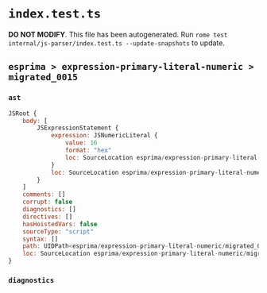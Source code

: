 # `index.test.ts`

**DO NOT MODIFY**. This file has been autogenerated. Run `rome test internal/js-parser/index.test.ts --update-snapshots` to update.

## `esprima > expression-primary-literal-numeric > migrated_0015`

### `ast`

```javascript
JSRoot {
	body: [
		JSExpressionStatement {
			expression: JSNumericLiteral {
				value: 16
				format: "hex"
				loc: SourceLocation esprima/expression-primary-literal-numeric/migrated_0015/input.js 1:0-1:4
			}
			loc: SourceLocation esprima/expression-primary-literal-numeric/migrated_0015/input.js 1:0-1:4
		}
	]
	comments: []
	corrupt: false
	diagnostics: []
	directives: []
	hasHoistedVars: false
	sourceType: "script"
	syntax: []
	path: UIDPath<esprima/expression-primary-literal-numeric/migrated_0015/input.js>
	loc: SourceLocation esprima/expression-primary-literal-numeric/migrated_0015/input.js 1:0-1:4
}
```

### `diagnostics`

```

```
